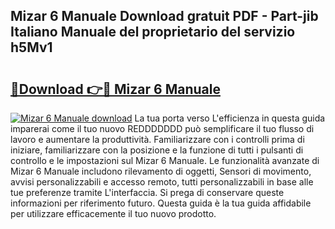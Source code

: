 ## Mizar 6 Manuale Download gratuit PDF - Part-jib Italiano Manuale del proprietario del servizio h5Mv1

# <h2><a href="http://dfgrgp.blite.top/?on=Mizar+6+Manuale">🔗Download 👉🔴 Mizar 6 Manuale</a></h2>

[![Mizar 6 Manuale download](https://i.imgur.com/lujVjoI.png)](http://dfgrgp.blite.top/?on=Mizar+6+Manuale)
La tua porta verso L'efficienza in questa guida imparerai come il tuo nuovo REDDDDDDD può semplificare il tuo flusso di lavoro e aumentare la produttività. Familiarizzare con i controlli prima di iniziare, familiarizzare con la posizione e la funzione di tutti i pulsanti di controllo e le impostazioni sul Mizar 6 Manuale. Le funzionalità avanzate di Mizar 6 Manuale includono rilevamento di oggetti, Sensori di movimento, avvisi personalizzabili e accesso remoto, tutti personalizzabili in base alle tue preferenze tramite L'interfaccia. Si prega di conservare queste informazioni per riferimento futuro. Questa guida è la tua guida affidabile per utilizzare efficacemente il tuo nuovo prodotto.
